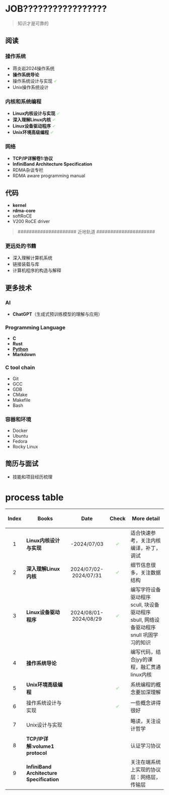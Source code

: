 # JOB?????????????????

> 知识才是可靠的

## 阅读

### 操作系统

- 蒋炎岩2024操作系统
- **操作系统导论**
- 操作系统设计与实现 <l style="color:lightgreen">✔</l>
- Unix操作系统设计

### 内核和系统编程

- **Linux内核设计与实现** <l style="color:lightgreen">✔</l>
- **深入理解Linux内核** <l style="color:lightgreen">✔</l>
- **Linux设备驱动程序** <l style="color:lightgreen">✔</l>
- **Unix环境高级编程** <l style="color:lightgreen">✔</l>

### 网络

- **TCP/IP详解卷1:协议**
- **InfiniBand Architecture Specification**
- RDMA杂谈专栏
- RDMA aware programming manual

## 代码

- **kernel**
- **rdma-core**
- softRoCE
- V200 RoCE driver

> ##################### 近地轨道 #####################

### 更远处的书籍

- 深入理解计算机系统
- 链接装载与库
- 计算机程序的构造与解释

## 更多技术

### AI

- **ChatGPT**（生成式预训练模型的理解与应用）

### Programming Language

- **C**
- **Rust**
- [**Python**](https://docs.python.org/zh-cn/3/tutorial/index.html)
- **Markdown**

### C tool chain

- Git
- GCC
- GDB
- CMake
- Makefile
- Bash

### 容器和环境

- Docker
- Ubuntu
- Fedora
- Rocky Linux

## 简历与面试

- 技能和项目经历梳理

# process table

| <p style="text-align:center;">Index</p> | <p style="text-align:center;">Books</p>   | <p style="text-align:center;">Date</p>                  | <p style="text-align:center;">Check</p>             | <p style="text-align:center;">More detail</p>           |
|-----------------------------------------|-------------------------------------------|---------------------------------------------------------|-----------------------------------------------------|---------------------------------------------------------|
| <p style="text-align:center;">1</p>     | **Linux内核设计与实现**                          | <p style="text-align:center;">-2024/07/03</p>           | <p style="text-align:center;color:lightgreen">✔</p> | 适合快速参考，关注内核编译，补丁，调试                                     |
| <p style="text-align:center;">2</p>     | **深入理解Linux内核**                           | <p style="text-align:center;">2024/07/02-2024/07/31</p> | <p style="text-align:center;color:lightgreen">✔</p> | 细节信息很多，关注数据结构                                           |
| <p style="text-align:center;">3</p>     | **Linux设备驱动程序**                           | <p style="text-align:center;">2024/08/01-2024/08/29</p> | <p style="text-align:center;color:lightgreen">✔</p> | 编写字符设备驱动程序 scull, 块设备驱动程序 sbull, 网络设备驱动程序 snull 巩固学习的知识 |
| <p style="text-align:center;">4</p>     | **操作系统导论**                                |                                                         |                                                     | 编写代码，结合jyy的课程，融汇贯通linux内核                               |
| <p style="text-align:center;">5</p>     | **Unix环境高级编程**                            |                                                         | <p style="text-align:center;color:lightgreen">✔</p> | 系统编程的概念要加深理解                                            |
| <p style="text-align:center;">6</p>     | 操作系统设计与实现                                 |                                                         | <p style="text-align:center;color:lightgreen">✔</p> | 一些概念讲得很好                                                |
| <p style="text-align:center;">7</p>     | Unix设计与实现                                 |                                                         |                                                     | 略读，关注设计哲学                                               |
| <p style="text-align:center;">8</p>     | **TCP/IP详解:volume1 protocol**             |                                                         |                                                     | 认证学习协议                                                  |
| <p style="text-align:center;">9</p>     | **InfiniBand Architecture Specification** |                                                         |                                                     | 关注在端系统上实现的协议层：网络层，传输层                                   |     

